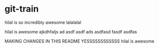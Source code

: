 git-train
=========

hilal is so incredibly awesome
lalalalal

hilal is awesome
ajkdhfaljs 
ad
asdf
asdf
ads 
asdfasd
fasdf
asdfas

MAKING CHANGES IN THIS README
YESSSSSSSSSSSS
hilal is awesome
